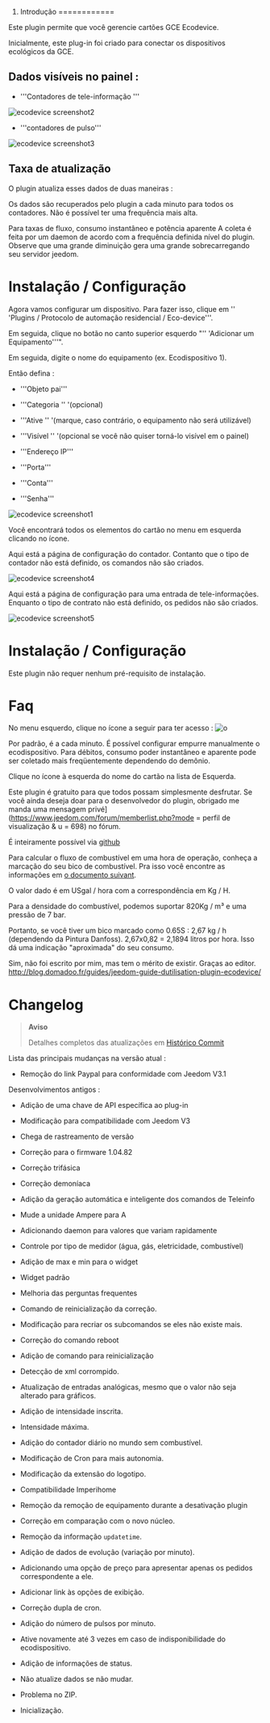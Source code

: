 1. Introdução 
============

Este plugin permite que você gerencie cartões GCE Ecodevice.

Inicialmente, este plug-in foi criado para conectar os dispositivos ecológicos da GCE.

Dados visíveis no painel : 
-----------------------------------

-   '''Contadores de tele-informação '''

![ecodevice screenshot2](../images/ecodevice_screenshot2.jpg)

-   '''contadores de pulso'''

![ecodevice screenshot3](../images/ecodevice_screenshot3.jpg)

Taxa de atualização 
-----------------------------

O plugin atualiza esses dados de duas maneiras :

Os dados são recuperados pelo plugin a cada minuto para todos
os contadores. Não é possível ter uma frequência mais alta.

Para taxas de fluxo, consumo instantâneo e potência aparente
A coleta é feita por um daemon de acordo com a frequência definida
nível do plugin. Observe que uma grande diminuição gera uma grande
sobrecarregando seu servidor jeedom.

Instalação / Configuração 
========================

Agora vamos configurar um dispositivo. Para fazer isso, clique em
'' 'Plugins / Protocolo de automação residencial / Eco-device'''.

Em seguida, clique no botão no canto superior esquerdo "'' 'Adicionar um
Equipamento'''".

Em seguida, digite o nome do equipamento (ex. Ecodispositivo 1).

Então defina :

-   '''Objeto pai'''

-   '''Categoria '' '(opcional)

-   '''Ative '' '(marque, caso contrário, o equipamento não será utilizável)

-   '''Visível '' '(opcional se você não quiser torná-lo visível em
    o painel)

-   '''Endereço IP'''

-   '''Porta'''

-   '''Conta'''

-   '''Senha'''

![ecodevice screenshot1](../images/ecodevice_screenshot1.jpg)

Você encontrará todos os elementos do cartão no menu em
esquerda clicando no ícone.

Aqui está a página de configuração do contador. Contanto que o tipo de contador
não está definido, os comandos não são criados.

![ecodevice screenshot4](../images/ecodevice_screenshot4.jpg)

Aqui está a página de configuração para uma entrada de tele-informações. Enquanto o
tipo de contrato não está definido, os pedidos não são criados.

![ecodevice screenshot5](../images/ecodevice_screenshot5.jpg)

Instalação / Configuração 
========================

Este plugin não requer nenhum pré-requisito de instalação.

Faq 
===

No menu esquerdo, clique no ícone a seguir para ter
acesso : ![o](../images/acces_sous_indicateur.jpg)

Por padrão, é a cada minuto. É possível configurar
empurre manualmente o ecodispositivo. Para débitos, consumo
poder instantâneo e aparente pode ser coletado mais
freqüentemente dependendo do demônio.

Clique no ícone à esquerda do nome do cartão na lista de
Esquerda.

Este plugin é gratuito para que todos possam simplesmente desfrutar. Se
você ainda deseja doar para o desenvolvedor do plugin, obrigado
me manda uma mensagem
privé](https://www.jeedom.com/forum/memberlist.php?mode = perfil de visualização & u = 698)
no fórum.

É inteiramente possível via
[github](https://github.com/guenneguezt/plugin-ecodevice)

Para calcular o fluxo de combustível em uma hora de operação,
conheça a marcação do seu bico de combustível. Pra isso você
encontre as informações em [o documento
suivant](http://fr.cd.danfoss.com/PCMPDF/DKBDPD060A204.pdf).

O valor dado é em USgal / hora com a correspondência em Kg / H.

Para a densidade do combustível, podemos suportar 820Kg / m³ e uma pressão de 7
bar.

Portanto, se você tiver um bico marcado como 0.65S : 2,67 kg / h (dependendo da
Pintura Danfoss). 2,67x0,82 = 2,1894 litros por hora. Isso dá uma
indicação "aproximada" do seu consumo.

Sim, não foi escrito por mim, mas tem o mérito de existir.
Graças ao editor.
<http://blog.domadoo.fr/guides/jeedom-guide-dutilisation-plugin-ecodevice/>

Changelog 
=========

> **Aviso**
>
> Detalhes completos das atualizações em [Histórico
> Commit](https://github.com/guenneguezt/plugin-ecodevice/commits/master)

Lista das principais mudanças na versão atual :

-   Remoção do link Paypal para conformidade com Jeedom V3.1

Desenvolvimentos antigos :

-   Adição de uma chave de API específica ao plug-in

-   Modificação para compatibilidade com Jeedom V3

-   Chega de rastreamento de versão

-   Correção para o firmware 1.04.82

-   Correção trifásica

-   Correção demoníaca

-   Adição da geração automática e inteligente dos comandos de
    Teleinfo

-   Mude a unidade Ampere para A

-   Adicionando daemon para valores que variam rapidamente

-   Controle por tipo de medidor (água, gás, eletricidade, combustível)

-   Adição de max e min para o widget

-   Widget padrão

-   Melhoria das perguntas frequentes

-   Comando de reinicialização da correção.

-   Modificação para recriar os subcomandos se eles
    não existe mais.

-   Correção do comando reboot

-   Adição de comando para reinicialização

-   Detecção de xml corrompido.

-   Atualização de entradas analógicas, mesmo que o valor não seja alterado
    para gráficos.

-   Adição de intensidade inscrita.

-   Intensidade máxima.

-   Adição do contador diário no mundo sem combustível.

-   Modificação de Cron para mais autonomia.

-   Modificação da extensão do logotipo.

-   Compatibilidade Imperihome

-   Remoção da remoção de equipamento durante a desativação
    plugin

-   Correção em comparação com o novo núcleo.

-   Remoção da informação `updatetime`.

-   Adição de dados de evolução (variação por minuto).

-   Adicionando uma opção de preço para apresentar apenas os pedidos
    correspondente a ele.

-   Adicionar link às opções de exibição.

-   Correção dupla de cron.

-   Adição do número de pulsos por minuto.

-   Ative novamente até 3 vezes em caso de indisponibilidade
    do ecodispositivo.

-   Adição de informações de status.

-   Não atualize dados se não mudar.

-   Problema no ZIP.

-   Inicialização.


